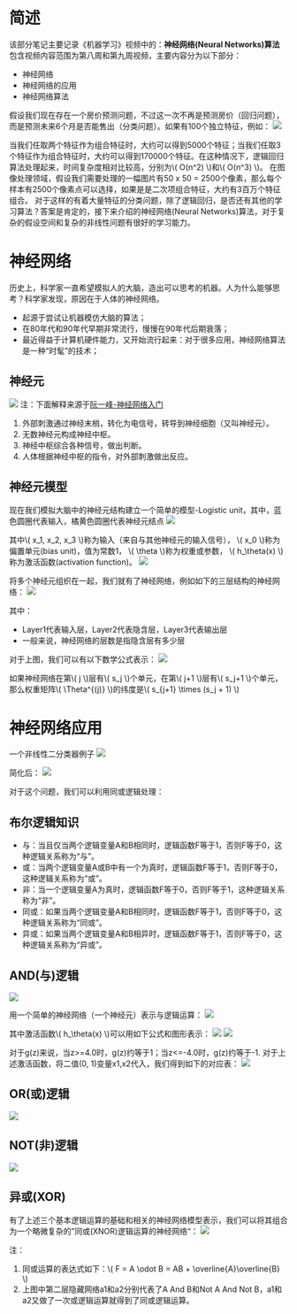 # 简述
该部分笔记主要记录《机器学习》视频中的：**神经网络(Neural Networks)算法**
包含视频内容范围为第八周和第九周视频，主要内容分为以下部分：
- 神经网络
- 神经网络的应用
- 神经网络算法

假设我们现在存在一个房价预测问题，不过这一次不再是预测房价（回归问题），而是预测未来6个月是否能售出（分类问题）。如果有100个独立特征，例如：
![](https://i.imgur.com/9lsvs9N.png)

当我们任取两个特征作为组合特征时，大约可以得到5000个特征；当我们任取3个特征作为组合特征时，大约可以得到170000个特征。在这种情况下，逻辑回归算法处理起来，时间复杂度相对比较高，分别为\\( O(n^2) \\)和\\( O(n^3) \\)。
在图像处理领域，假设我们需要处理的一幅图片有50 x 50 = 2500个像素，那么每个样本有2500个像素点可以选择，如果是是二次项组合特征，大约有3百万个特征组合。
对于这样的有着大量特征的分类问题，除了逻辑回归，是否还有其他的学习算法？答案是肯定的，接下来介绍的神经网络(Neural Networks)算法，对于复杂的假设空间和复杂的非线性问题有很好的学习能力。
# 神经网络
历史上，科学家一直希望模拟人的大脑，造出可以思考的机器。人为什么能够思考？科学家发现，原因在于人体的神经网络。
- 起源于尝试让机器模仿大脑的算法；
- 在80年代和90年代早期非常流行，慢慢在90年代后期衰落；
- 最近得益于计算机硬件能力，又开始流行起来：对于很多应用，神经网络算法是一种“时髦”的技术；

## 神经元
![](https://i.imgur.com/OeO47dd.png)
注：下面解释来源于[阮一峰-神经网络入门](http://www.ruanyifeng.com/blog/2017/07/neural-network.html)
1. 外部刺激通过神经末梢，转化为电信号，转导到神经细胞（又叫神经元）。
2. 无数神经元构成神经中枢。
3. 神经中枢综合各种信号，做出判断。
4. 人体根据神经中枢的指令，对外部刺激做出反应。

## 神经元模型
现在我们模拟大脑中的神经元结构建立一个简单的模型-Logistic unit，其中，蓝色圆圈代表输入，橘黄色圆圈代表神经元结点
![](https://i.imgur.com/ymEMSjT.png)

其中\\( x\_1, x\_2, x\_3 \\)称为输入（来自与其他神经元的输入信号）， \\( x\_0 \\)称为偏置单元(bias unit)，值为常数1， \\( \theta \\)称为权重或参数， \\( h\_\theta(x) \\)称为激活函数(activation function)。
![](https://i.imgur.com/RHg2CNf.png)

将多个神经元组织在一起，我们就有了神经网络，例如如下的三层结构的神经网络：
![](https://i.imgur.com/miDd6pA.png)

其中：
- Layer1代表输入层，Layer2代表隐含层，Layer3代表输出层
- 一般来说，神经网络的层数是指隐含层有多少层

对于上图，我们可以有以下数学公式表示：
![](https://i.imgur.com/AEJAAJt.png)

如果神经网络在第\\( j \\)层有\\( s\_j \\)个单元，在第\\( j+1 \\)层有\\( s\_j+1 \\)个单元，那么权重矩阵\\( \Theta^{(j)} \\)的纬度是\\( s\_{j+1} \times (s\_j + 1) \\)

# 神经网络应用
一个非线性二分类器例子
![](https://i.imgur.com/SzHPrgp.png)

简化后：
![](https://i.imgur.com/qYrrnpI.png)

对于这个问题，我们可以利用同或逻辑处理：
## 布尔逻辑知识
- 与：当且仅当两个逻辑变量A和B相同时，逻辑函数F等于1，否则F等于0，这种逻辑关系称为“与”。
- 或：当两个逻辑变量A或B中有一个为真时，逻辑函数F等于1，否则F等于0，这种逻辑关系称为“或”。
- 非：当一个逻辑变量A为真时，逻辑函数F等于0，否则F等于1，这种逻辑关系称为“非”。
- 同或：如果当两个逻辑变量A和B相同时，逻辑函数F等于1，否则F等于0，这种逻辑关系称为“同或”。
- 异或：如果当两个逻辑变量A和B相异时，逻辑函数F等于1，否则F等于0，这种逻辑关系称为“异或”。

## AND(与)逻辑
![](https://i.imgur.com/gIHfVLa.png)

用一个简单的神经网络（一个神经元）表示与逻辑运算：
![](https://i.imgur.com/IYI5cY1.png)

其中激活函数\\( h\_\theta(x) \\)可以用如下公式和图形表示：
![](https://i.imgur.com/Nji2BNS.png)
![](https://i.imgur.com/NthZiHh.png)

对于g(z)来说，当z>=4.0时，g(z)约等于1；当z<=-4.0时，g(z)约等于-1. 对于上述激活函数，将二值(0, 1)变量x1,x2代入，我们得到如下的对应表：
![](https://i.imgur.com/jQtOqr4.png)

## OR(或)逻辑
![](https://i.imgur.com/YxJhL8l.png)

## NOT(非)逻辑
![](https://i.imgur.com/5LzwDFl.png)

## 异或(XOR)
有了上述三个基本逻辑运算的基础和相关的神经网络模型表示，我们可以将其组合为一个略微复杂的”同或(XNOR)逻辑运算的神经网络“：
![](https://i.imgur.com/nVnMXiE.png)

注：
1. 同或运算的表达式如下：\\( F = A \odot B = AB + \overline{A}\overline{B} \\)
2. 上图中第二层隐藏网络a1和a2分别代表了A And B和Not A And Not B，a1和a2又做了一次或逻辑运算就得到了同或逻辑运算。
